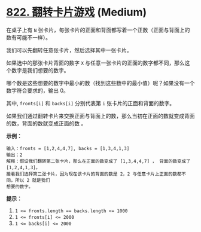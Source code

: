 # [822. 翻转卡片游戏][link] (Medium)

[link]: https://leetcode.cn/problems/card-flipping-game/

在桌子上有 `N` 张卡片，每张卡片的正面和背面都写着一个正数（正面与背面上的数有可能不一样）。

我们可以先翻转任意张卡片，然后选择其中一张卡片。

如果选中的那张卡片背面的数字 `X` 与任意一张卡片的正面的数字都不同，那么这个数字是我们想要的数字。

哪个数是这些想要的数字中最小的数（找到这些数中的最小值）呢？如果没有一个数字符合要求的，输出 0。

其中, `fronts[i]` 和 `backs[i]` 分别代表第 `i` 张卡片的正面和背面的数字。

如果我们通过翻转卡片来交换正面与背面上的数，那么当初在正面的数就变成背面的数，背面的数就变成正面的数
。

**示例：**

```
输入：fronts = [1,2,4,4,7], backs = [1,3,4,1,3]
输出：2
解释：假设我们翻转第二张卡片，那么在正面的数变成了 [1,3,4,4,7] ， 背面的数变成了 [1,2,4,1,3]。
接着我们选择第二张卡片，因为现在该卡片的背面的数是 2，2 与任意卡片上正面的数都不同，所以 2 就是我们
想要的数字。
```

**提示：**

1. `1 <= fronts.length == backs.length <= 1000`
2. `1 <= fronts[i] <= 2000`
3. `1 <= backs[i] <= 2000`
